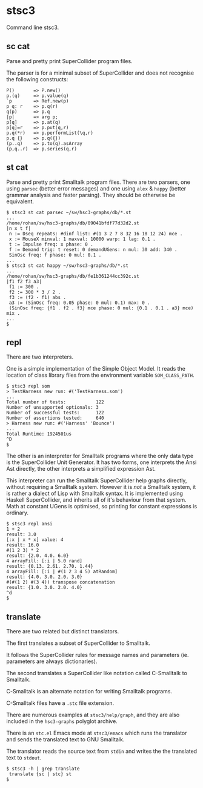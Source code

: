 # stsc3

Command line stsc3.

## sc cat

Parse and pretty print SuperCollider program files.

The parser is for a minimal subset of SuperCollider
and does not recognise the following constructs:

~~~~
P()       => P.new()
p.(q)     => p.value(q)
`p        => Ref.new(p)
p q: r    => p.q(r)
q(p)      => p.q
|p|       => arg p;
p[q]      => p.at(q)
p[q]=r    => p.put(q,r)
p.q(*r)   => p.performList(\q,r)
p.q {}    => p.q({})
(p..q)    => p.to(q).asArray
(p,q..r)  => p.series(q,r)
~~~~

## st cat

Parse and pretty print Smalltalk program files.
There are two parsers,
one using `parsec` (better error messages)
and one using `alex` & `happy` (better grammar analysis and faster parsing).
They should be otherwise be equivalent.

~~~~
$ stsc3 st cat parsec ~/sw/hsc3-graphs/db/*.st
...
/home/rohan/sw/hsc3-graphs/db/09041bfdf77d32d2.st
|n x t f|
 n := Dseq repeats: #dinf list: #(1 3 2 7 8 32 16 18 12 24) mce .
 x := MouseX minval: 1 maxval: 10000 warp: 1 lag: 0.1 .
 t := Impulse freq: x phase: 0 .
 f := Demand trig: t reset: 0 demandUGens: n mul: 30 add: 340 .
 SinOsc freq: f phase: 0 mul: 0.1 .
...
$ stsc3 st cat happy ~/sw/hsc3-graphs/db/*.st
...
/home/rohan/sw/hsc3-graphs/db/fe1b361244cc392c.st
|f1 f2 f3 a3|
 f1 := 300 .
 f2 := 300 * 3 / 2 .
 f3 := (f2 - f1) abs .
 a3 := (SinOsc freq: 0.05 phase: 0 mul: 0.1) max: 0 .
 (SinOsc freq: {f1 . f2 . f3} mce phase: 0 mul: {0.1 . 0.1 . a3} mce) mix .
...
$
~~~~

## repl

There are two interpreters.

One is a simple implementation of the Simple Object Model.
It reads the location of class library files from the environment variable `SOM_CLASS_PATH`.
~~~~
$ stsc3 repl som
> TestHarness new run: #('TestHarness.som')
...
Total number of tests:           122
Number of unsupported optionals: 3
Number of successful tests:      122
Number of assertions tested:     640
> Harness new run: #('Harness' 'Bounce')
...
Total Runtime: 1924501us
^D
$
~~~~

The other is an interpreter for Smalltalk programs where the only
data type is the SuperCollider Unit Generator.  It has two forms, one
interprets the Ansi Ast directly, the other interprets a simplified
expression Ast.

This interpreter can run the Smalltalk SuperCollider help graphs
directly, without requiring a Smalltalk system.  However it is _not_ a
Smalltalk system, it is rather a dialect of Lisp with Smalltalk
syntax.  It is implemented using Haskell SuperCollider, and inherits
all of it's behaviour from that system.  Math at constant UGens is
optimised, so printing for constant expressions is ordinary.

~~~~
$ stsc3 repl ansi
1 + 2
result: 3.0
[:x | x * x] value: 4
result: 16.0
#(1 2 3) * 2
result: {2.0. 4.0. 6.0}
4 arrayFill: [:i | 5.0 rand]
result: {0.13. 2.61. 2.70. 1.44}
4 arrayFill: [:i | #(1 2 3 4 5) atRandom]
result: {4.0. 3.0. 2.0. 3.0}
#(#(1 2) #(3 4)) transpose concatenation
result: {1.0. 3.0. 2.0. 4.0}
^d
$
~~~~

## translate

There are two related but distinct translators.

The first translates a subset of SuperCollider to Smalltalk.

It follows the SuperCollider rules for message names and parameters (ie. parameters are always dictionaries).

The second translates a SuperCollider like notation called C-Smalltalk to Smalltalk.

C-Smalltalk is an alternate notation for writing Smalltalk programs.

C-Smalltalk files have a `.stc` file extension.

There are numerous examples at `stsc3/help/graph`, and they are also included in the `hsc3-graphs` polyglot archive.

There is an `stc.el` Emacs mode at `stsc3/emacs` which runs the translator and sends the translated text to GNU Smalltalk.

The translator reads the source text from `stdin` and writes the the translated text to `stdout`.

````
$ stsc3 -h | grep translate
 translate {sc | stc} st
$
````
